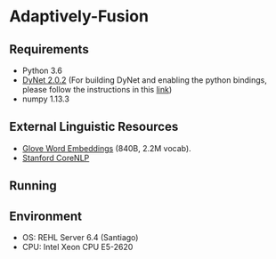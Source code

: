 # Adaptively-Fusion

## Requirements
* Python 3.6
* [DyNet 2.0.2](https://github.com/clab/dynet) (For building DyNet and enabling the python bindings, please follow the instructions in this [link](http://dynet.readthedocs.io/en/latest/python.html#manual-installation))
* numpy 1.13.3

## External Linguistic Resources
* [Glove Word Embeddings](https://nlp.stanford.edu/projects/glove/) (840B, 2.2M vocab).
* [Stanford CoreNLP](https://nlp.stanford.edu/software/lex-parser.shtml/)

## Running


## Environment
* OS: REHL Server 6.4 (Santiago)
* CPU: Intel Xeon CPU E5-2620



